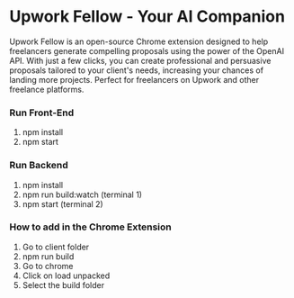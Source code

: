 # Upwork Fellow - Your AI Companion

Upwork Fellow is an open-source Chrome extension designed to help freelancers generate compelling proposals using the power of the OpenAI API. With just a few clicks, you can create professional and persuasive proposals tailored to your client's needs, increasing your chances of landing more projects. Perfect for freelancers on Upwork and other freelance platforms.

### Run Front-End
1. npm install </br>
2. npm start </br>

### Run Backend
1. npm install </br>
2. npm run build:watch (terminal 1) </br>
3.  npm start (terminal 2) </br>

### How to add in the Chrome Extension 
1. Go to client folder </br>
2. npm run build  </br>
3. Go to chrome </br>
4. Click on load unpacked </br>
5. Select the build folder </br>
